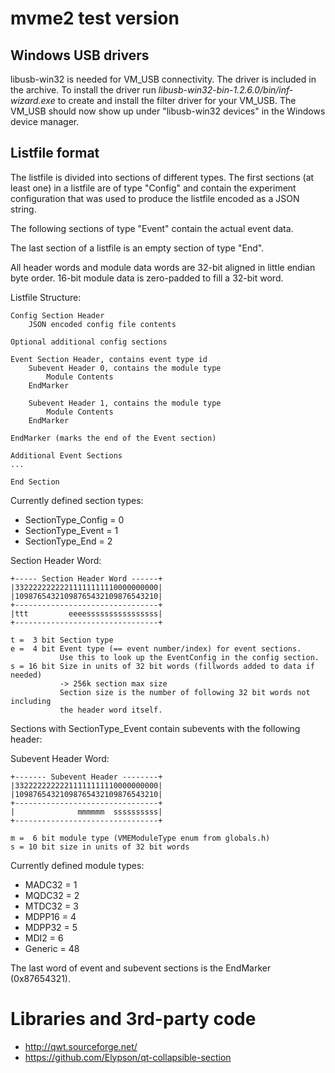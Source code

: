 # mvme2 test version

## Windows USB drivers

libusb-win32 is needed for VM_USB connectivity. The driver is included in the
archive. To install the driver run *libusb-win32-bin-1.2.6.0/bin/inf-wizard.exe*
to create and install the filter driver for your VM_USB. The VM_USB should now
show up under "libusb-win32 devices" in the Windows device manager.

## Listfile format

The listfile is divided into sections of different types. The first sections
(at least one) in a listfile are of type "Config" and contain the experiment
configuration that was used to produce the listfile encoded as a JSON string.

The following sections of type "Event" contain the actual event data.

The last section of a listfile is an empty section of type "End".

All header words and module data words are 32-bit aligned in little endian byte
order.  16-bit module data is zero-padded to fill a 32-bit word.

Listfile Structure:

    Config Section Header
        JSON encoded config file contents

    Optional additional config sections

    Event Section Header, contains event type id
        Subevent Header 0, contains the module type
            Module Contents
        EndMarker

        Subevent Header 1, contains the module type
            Module Contents
        EndMarker

    EndMarker (marks the end of the Event section)

    Additional Event Sections
    ...

    End Section

Currently defined section types:

* SectionType_Config = 0
* SectionType_Event  = 1
* SectionType_End    = 2


Section Header Word:

    +----- Section Header Word ------+
    |33222222222211111111110000000000|
    |10987654321098765432109876543210|
    +--------------------------------+
    |ttt         eeeessssssssssssssss|
    +--------------------------------+
    
    t =  3 bit Section type
    e =  4 bit Event type (== event number/index) for event sections.
               Use this to look up the EventConfig in the config section.
    s = 16 bit Size in units of 32 bit words (fillwords added to data if needed)
               -> 256k section max size
               Section size is the number of following 32 bit words not including
               the header word itself.

Sections with SectionType_Event contain subevents with the following header:

Subevent Header Word:

    +------- Subevent Header --------+
    |33222222222211111111110000000000|
    |10987654321098765432109876543210|
    +--------------------------------+
    |              mmmmmm  ssssssssss|
    +--------------------------------+
    
    m =  6 bit module type (VMEModuleType enum from globals.h)
    s = 10 bit size in units of 32 bit words

Currently defined module types:

* MADC32  = 1
* MQDC32  = 2
* MTDC32  = 3
* MDPP16  = 4
* MDPP32  = 5
* MDI2    = 6
* Generic = 48
 
The last word of event and subevent sections is the EndMarker (0x87654321).

# Libraries and 3rd-party code
* http://qwt.sourceforge.net/
* https://github.com/Elypson/qt-collapsible-section
